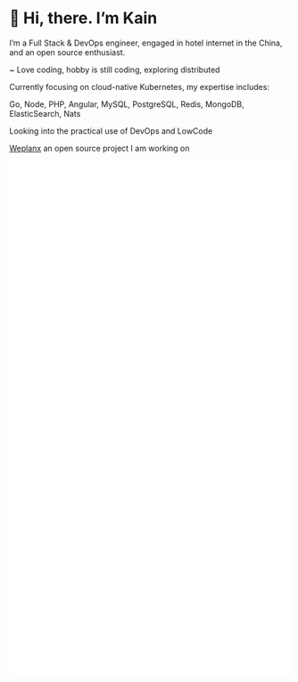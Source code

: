 # 👋 Hi, there. I’m Kain

I’m a Full Stack & DevOps engineer, engaged in hotel internet in the China, and an open source enthusiast.

~ Love coding, hobby is still coding, exploring distributed

Currently focusing on cloud-native Kubernetes, my expertise includes: 

Go, Node, PHP, Angular, MySQL, PostgreSQL, Redis, MongoDB, ElasticSearch, Nats

Looking into the practical use of DevOps and LowCode

[Weplanx](https://github.com/weplanx) an open source project I am working on 

![github-metrics.svg](github-metrics.svg)
